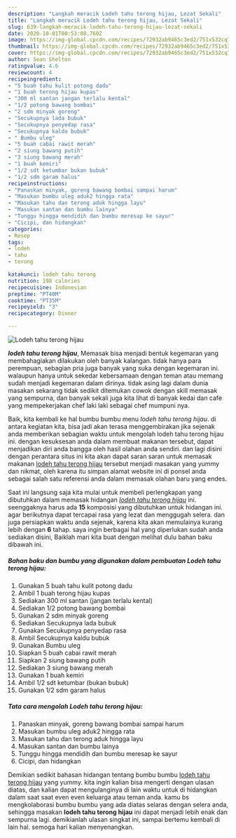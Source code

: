 ```yaml
---
description: "Langkah meracik Lodeh tahu terong hijau, Lezat Sekali"
title: "Langkah meracik Lodeh tahu terong hijau, Lezat Sekali"
slug: 639-langkah-meracik-lodeh-tahu-terong-hijau-lezat-sekali
date: 2020-10-01T00:53:08.760Z
image: https://img-global.cpcdn.com/recipes/72932ab9465c3ed2/751x532cq70/lodeh-tahu-terong-hijau-foto-resep-utama.jpg
thumbnail: https://img-global.cpcdn.com/recipes/72932ab9465c3ed2/751x532cq70/lodeh-tahu-terong-hijau-foto-resep-utama.jpg
cover: https://img-global.cpcdn.com/recipes/72932ab9465c3ed2/751x532cq70/lodeh-tahu-terong-hijau-foto-resep-utama.jpg
author: Sean Shelton
ratingvalue: 4.6
reviewcount: 4
recipeingredient:
- "5 buah tahu kulit potong dadu"
- "1 buah terong hijau kupas"
- "300 ml santan jangan terlalu kental"
- "1/2 potong bawang bombai"
- "2 sdm minyak goreng"
- "Secukupnya lada bubuk"
- "Secukupnya penyedap rasa"
- "Secukupnya kaldu bubuk"
- " Bumbu uleg"
- "5 buah cabai rawit merah"
- "2 siung bawang putih"
- "3 siung bawang merah"
- "1 buah kemiri"
- "1/2 sdt ketumbar bukan bubuk"
- "1/2 sdm garam halus"
recipeinstructions:
- "Panaskan minyak, goreng bawang bombai sampai harum"
- "Masukan bumbu uleg aduk2 hingga rata"
- "Masukan tahu dan terong aduk hingga layu"
- "Masukan santan dan bumbu lainya"
- "Tunggu hingga mendidih dan bumbu meresap ke sayur"
- "Cicipi, dan hidangkan"
categories:
- Resep
tags:
- lodeh
- tahu
- terong

katakunci: lodeh tahu terong 
nutrition: 198 calories
recipecuisine: Indonesian
preptime: "PT40M"
cooktime: "PT35M"
recipeyield: "3"
recipecategory: Dinner

---
```



![Lodeh tahu terong hijau](https://img-global.cpcdn.com/recipes/72932ab9465c3ed2/751x532cq70/lodeh-tahu-terong-hijau-foto-resep-utama.jpg)

<b><i>lodeh tahu terong hijau</i></b>, Memasak bisa menjadi bentuk kegemaran yang membahagiakan dilakukan oleh banyak kalangan. tidak hanya para perempuan, sebagian pria juga banyak yang suka dengan kegemaran ini. walaupun hanya untuk sekedar kebersamaan dengan teman atau memang sudah menjadi kegemaran dalam dirinya. tidak asing lagi dalam dunia masakan sekarang tidak sedikit ditemukan cowok dengan skill memasak yang sempurna, dan banyak sekali juga kita lihat di banyak kedai dan cafe yang mempekerjakan chef laki laki sebagai chef mumpuni nya.

Baik, kita kembali ke hal bumbu bumbu menu <i>lodeh tahu terong hijau</i>. di antara kegiatan kita, bisa jadi akan terasa menggembirakan jika sejenak anda memberikan sebagian waktu untuk mengolah lodeh tahu terong hijau ini. dengan kesuksesan anda dalam membuat makanan tersebut, dapat menjadikan diri anda bangga oleh hasil olahan anda sendiri. dan lagi disini dengan perantara situs ini kita akan dapat saran saran untuk memasak makanan <u>lodeh tahu terong hijau</u> tersebut menjadi masakan yang yummy dan nikmat, oleh karena itu simpan alamat website ini di ponsel anda sebagai salah satu referensi anda dalam memasak olahan baru yang endes.




Saat ini langsung saja kita mulai untuk membeli perlengkapan yang dibutuhkan dalam memasak hidangan <u><i>lodeh tahu terong hijau</i></u> ini. seenggaknya harus ada <b>15</b> komposisi yang dibutuhkan untuk hidangan ini. agar berikutnya dapat tercapai rasa yang lezat dan menggugah selera. dan juga persiapkan waktu anda sejenak, karena kita akan memulainya kurang lebih dengan <b>6</b> tahap. saya ingin berbagai hal yang diperlukan sudah anda sediakan disini, Baiklah mari kita buat dengan melihat dulu bahan baku dibawah ini.

<!--inarticleads1-->

##### Bahan baku dan bumbu yang digunakan dalam pembuatan Lodeh tahu terong hijau:

1. Gunakan 5 buah tahu kulit potong dadu
1. Ambil 1 buah terong hijau kupas
1. Sediakan 300 ml santan (jangan terlalu kental)
1. Sediakan 1/2 potong bawang bombai
1. Gunakan 2 sdm minyak goreng
1. Sediakan Secukupnya lada bubuk
1. Gunakan Secukupnya penyedap rasa
1. Ambil Secukupnya kaldu bubuk
1. Gunakan  Bumbu uleg
1. Siapkan 5 buah cabai rawit merah
1. Siapkan 2 siung bawang putih
1. Sediakan 3 siung bawang merah
1. Gunakan 1 buah kemiri
1. Ambil 1/2 sdt ketumbar (bukan bubuk)
1. Gunakan 1/2 sdm garam halus




<!--inarticleads2-->

##### Tata cara mengolah Lodeh tahu terong hijau:

1. Panaskan minyak, goreng bawang bombai sampai harum
1. Masukan bumbu uleg aduk2 hingga rata
1. Masukan tahu dan terong aduk hingga layu
1. Masukan santan dan bumbu lainya
1. Tunggu hingga mendidih dan bumbu meresap ke sayur
1. Cicipi, dan hidangkan




Demikian sedikit bahasan hidangan tentang bumbu bumbu <u>lodeh tahu terong hijau</u> yang yummy. kita ingin kalian bisa mengerti dengan ulasan diatas, dan kalian dapat mengulanginya di lain waktu untuk di hidangkan dalam saat saat even even keluarga atau teman anda. kamu bs mengkolaborasi bumbu bumbu yang ada diatas selaras dengan selera anda, sehingga masakan <b>lodeh tahu terong hijau</b> ini dapat menjadi lebih enak dan sempurna lagi. demikianlah ulasan singkat ini, sampai bertemu kembali di lain hal. semoga hari kalian menyenangkan.
